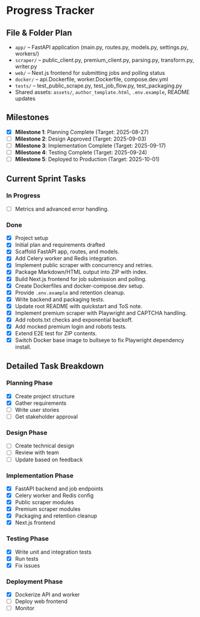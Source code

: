 # Progress Tracker

## File & Folder Plan
- `app/` – FastAPI application (main.py, routes.py, models.py, settings.py, workers/)
- `scraper/` – public_client.py, premium_client.py, parsing.py, transform.py, writer.py
- `web/` – Next.js frontend for submitting jobs and polling status
- `docker/` – api.Dockerfile, worker.Dockerfile, compose.dev.yml
- `tests/` – test_public_scrape.py, test_job_flow.py, test_packaging.py
- Shared assets: `assets/`, `author_template.html`, `.env.example`, README updates

## Milestones
- [x] **Milestone 1**: Planning Complete (Target: 2025-08-27)
- [ ] **Milestone 2**: Design Approved (Target: 2025-09-03)
- [ ] **Milestone 3**: Implementation Complete (Target: 2025-09-17)
- [ ] **Milestone 4**: Testing Complete (Target: 2025-09-24)
- [ ] **Milestone 5**: Deployed to Production (Target: 2025-10-01)

## Current Sprint Tasks

### In Progress
- [ ] Metrics and advanced error handling.

### Done
- [x] Project setup
- [x] Initial plan and requirements drafted
- [x] Scaffold FastAPI app, routes, and models.
- [x] Add Celery worker and Redis integration.
- [x] Implement public scraper with concurrency and retries.
- [x] Package Markdown/HTML output into ZIP with index.
- [x] Build Next.js frontend for job submission and polling.
- [x] Create Dockerfiles and docker-compose.dev setup.
- [x] Provide `.env.example` and retention cleanup.
- [x] Write backend and packaging tests.
- [x] Update root README with quickstart and ToS note.
- [x] Implement premium scraper with Playwright and CAPTCHA handling.
- [x] Add robots.txt checks and exponential backoff.
- [x] Add mocked premium login and robots tests.
- [x] Extend E2E test for ZIP contents.
- [x] Switch Docker base image to bullseye to fix Playwright dependency install.

## Detailed Task Breakdown

### Planning Phase
- [x] Create project structure
- [x] Gather requirements
- [ ] Write user stories
- [ ] Get stakeholder approval

### Design Phase
- [ ] Create technical design
- [ ] Review with team
- [ ] Update based on feedback

### Implementation Phase
- [x] FastAPI backend and job endpoints
- [x] Celery worker and Redis config
- [x] Public scraper modules
- [x] Premium scraper modules
- [x] Packaging and retention cleanup
- [x] Next.js frontend

### Testing Phase
- [x] Write unit and integration tests
- [x] Run tests
- [x] Fix issues

### Deployment Phase
- [x] Dockerize API and worker
- [ ] Deploy web frontend
- [ ] Monitor
